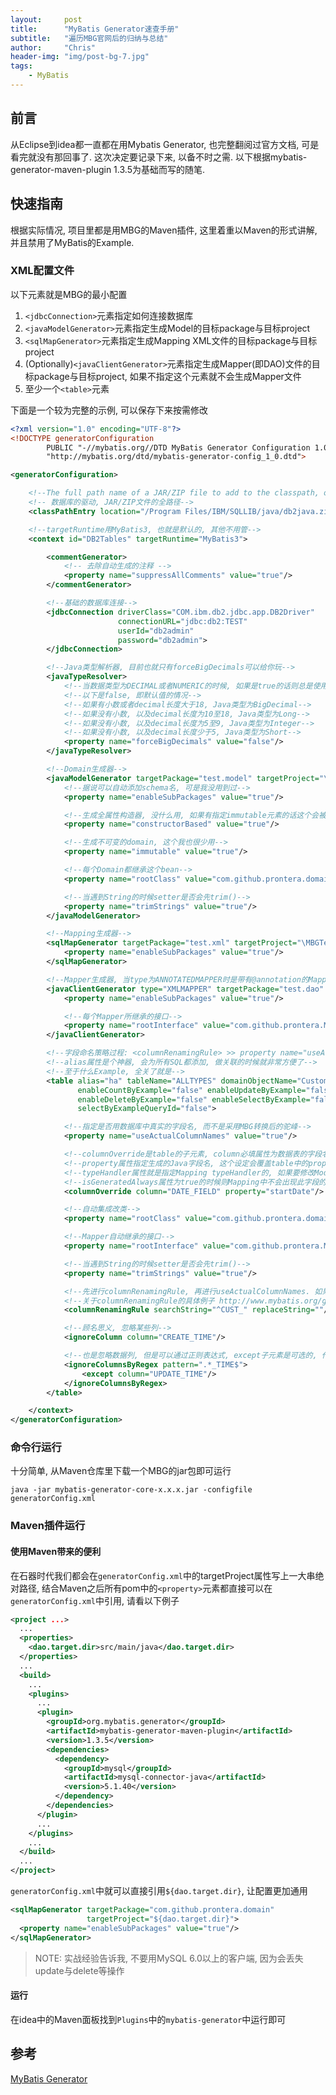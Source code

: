 ```yaml
---
layout:     post
title:      "MyBatis Generator速查手册"
subtitle:   "遍历MBG官网后的归纳与总结"
author:     "Chris"
header-img: "img/post-bg-7.jpg"
tags:
    - MyBatis
---
```


## 前言

从Eclipse到idea都一直都在用Mybatis Generator, 也完整翻阅过官方文档, 可是看完就没有那回事了. 这次决定要记录下来, 以备不时之需. 以下根据mybatis-generator-maven-plugin 1.3.5为基础而写的随笔.

## 快速指南

根据实际情况, 项目里都是用MBG的Maven插件, 这里着重以Maven的形式讲解, 并且禁用了MyBatis的Example.

### XML配置文件

以下元素就是MBG的最小配置

1. `<jdbcConnection>`元素指定如何连接数据库
2. `<javaModelGenerator>`元素指定生成Model的目标package与目标project
3. `<sqlMapGenerator>`元素指定生成Mapping XML文件的目标package与目标project
4. (Optionally)`<javaClientGenerator>`元素指定生成Mapper(即DAO)文件的目标package与目标project, 如果不指定这个元素就不会生成Mapper文件
5. 至少一个`<table>`元素

下面是一个较为完整的示例, 可以保存下来按需修改

```xml
<?xml version="1.0" encoding="UTF-8"?>
<!DOCTYPE generatorConfiguration
        PUBLIC "-//mybatis.org//DTD MyBatis Generator Configuration 1.0//EN"
        "http://mybatis.org/dtd/mybatis-generator-config_1_0.dtd">

<generatorConfiguration>

    <!--The full path name of a JAR/ZIP file to add to the classpath, or a directory to add to the classpath.-->
    <!-- 数据库的驱动, JAR/ZIP文件的全路径-->
    <classPathEntry location="/Program Files/IBM/SQLLIB/java/db2java.zip"/>

    <!--targetRuntime用MyBatis3, 也就是默认的, 其他不用管-->
    <context id="DB2Tables" targetRuntime="MyBatis3">

        <commentGenerator>
            <!-- 去除自动生成的注释 -->
            <property name="suppressAllComments" value="true"/>
        </commentGenerator>

        <!--基础的数据库连接-->
        <jdbcConnection driverClass="COM.ibm.db2.jdbc.app.DB2Driver"
                        connectionURL="jdbc:db2:TEST"
                        userId="db2admin"
                        password="db2admin">
        </jdbcConnection>

        <!--Java类型解析器, 目前也就只有forceBigDecimals可以给你玩-->
        <javaTypeResolver>
            <!--当数据类型为DECIMAL或者NUMERIC的时候, 如果是true的话则总是使用java.math.BigDecimal-->
            <!--以下是false, 即默认值的情况-->
            <!--如果有小数或者decimal长度大于18, Java类型为BigDecimal-->
            <!--如果没有小数, 以及decimal长度为10至18, Java类型为Long-->
            <!--如果没有小数, 以及decimal长度为5至9, Java类型为Integer-->
            <!--如果没有小数, 以及decimal长度少于5, Java类型为Short-->
            <property name="forceBigDecimals" value="false"/>
        </javaTypeResolver>

        <!--Domain生成器-->
        <javaModelGenerator targetPackage="test.model" targetProject="\MBGTestProject\src">
            <!--据说可以自动添加schema名, 可是我没用到过-->
            <property name="enableSubPackages" value="true"/>

            <!--生成全属性构造器, 没什么用, 如果有指定immutable元素的话这个会被忽略-->
            <property name="constructorBased" value="true"/>

            <!--生成不可变的domain, 这个我也很少用-->
            <property name="immutable" value="true"/>

            <!--每个Domain都继承这个bean-->
            <property name="rootClass" value="com.github.prontera.domain.base.BasicEntity"/>

            <!--当遇到String的时候setter是否会先trim()-->
            <property name="trimStrings" value="true"/>
        </javaModelGenerator>

        <!--Mapping生成器-->
        <sqlMapGenerator targetPackage="test.xml" targetProject="\MBGTestProject\src">
            <property name="enableSubPackages" value="true"/>
        </sqlMapGenerator>

        <!--Mapper生成器, 当type为ANNOTATEDMAPPER时是带有@annotation的Mapper, MIXEDMAPPER是XML文件-->
        <javaClientGenerator type="XMLMAPPER" targetPackage="test.dao" targetProject="\MBGTestProject\src">
            <property name="enableSubPackages" value="true"/>

            <!--每个Mapper所继承的接口-->
            <property name="rootInterface" value="com.github.prontera.Mapper"/>
        </javaClientGenerator>

        <!--字段命名策略过程: <columnRenamingRule> >> property name="useActualColumnNames"-->
        <!--alias属性是个神器, 会为所有SQL都添加, 做关联的时候就非常方便了-->
        <!--至于什么Example, 全关了就是-->
        <table alias="ha" tableName="ALLTYPES" domainObjectName="Customer"
               enableCountByExample="false" enableUpdateByExample="false"
               enableDeleteByExample="false" enableSelectByExample="false"
               selectByExampleQueryId="false">

            <!--指定是否用数据库中真实的字段名, 而不是采用MBG转换后的驼峰-->
            <property name="useActualColumnNames" value="true"/>

            <!--columnOverride是table的子元素, column必填属性为数据表的字段名-->
            <!--property属性指定生成的Java字段名, 这个设定会覆盖table中的property元素中的useActualColumnNames属性-->
            <!--typeHandler属性就是指定Mapping typeHandler的, 如果要修改Model中的请使用javaType-->
            <!--isGeneratedAlways属性为true的时候则Mapping中不会出现此字段的insert或update操作-->
            <columnOverride column="DATE_FIELD" property="startDate"/>

            <!--自动集成改类-->
            <property name="rootClass" value="com.github.prontera.domain.base.HelloBasicClass"/>

            <!--Mapper自动继承的接口-->
            <property name="rootInterface" value="com.github.prontera.Mapper"/>

            <!--当遇到String的时候setter是否会先trim()-->
            <property name="trimStrings" value="true"/>

            <!--先进行columnRenamingRule, 再进行useActualColumnNames. 如果有columnOverride则忽略该配置-->
            <!--关于columnRenamingRule的具体例子 http://www.mybatis.org/generator/configreference/columnRenamingRule.html-->
            <columnRenamingRule searchString="^CUST_" replaceString=""/>

            <!--顾名思义, 忽略某些列-->
            <ignoreColumn column="CREATE_TIME"/>

            <!--也是忽略数据列, 但是可以通过正则表达式, except子元素是可选的, 代表忽略除UPDATE_TIME外的列-->
            <ignoreColumnsByRegex pattern=".*_TIME$">
                <except column="UPDATE_TIME"/>
            </ignoreColumnsByRegex>
        </table>

    </context>
</generatorConfiguration>

```

### 命令行运行

十分简单, 从Maven仓库里下载一个MBG的jar包即可运行

```shell
java -jar mybatis-generator-core-x.x.x.jar -configfile generatorConfig.xml
```

### Maven插件运行

#### 使用Maven带来的便利

在石器时代我们都会在`generatorConfig.xml`中的targetProject属性写上一大串绝对路径, 结合Maven之后所有pom中的`<property>`元素都直接可以在`generatorConfig.xml`中引用, 请看以下例子

```xml
<project ...>
  ...
  <properties>
    <dao.target.dir>src/main/java</dao.target.dir>
  </properties>
  ...
  <build>
    ...
    <plugins>
      ...
      <plugin>
        <groupId>org.mybatis.generator</groupId>
        <artifactId>mybatis-generator-maven-plugin</artifactId>
        <version>1.3.5</version>
        <dependencies>
          <dependency>
            <groupId>mysql</groupId>
            <artifactId>mysql-connector-java</artifactId>
            <version>5.1.40</version>
          </dependency>
        </dependencies>
      </plugin>
      ...
    </plugins>
    ...
  </build>
  ...
</project>
```

`generatorConfig.xml`中就可以直接引用`${dao.target.dir}`, 让配置更加通用

```xml
<sqlMapGenerator targetPackage="com.github.prontera.domain"
                 targetProject="${dao.target.dir}">
  <property name="enableSubPackages" value="true"/>
</sqlMapGenerator>
```

> NOTE: 实战经验告诉我, 不要用MySQL 6.0以上的客户端, 因为会丢失update与delete等操作

#### 运行

在idea中的Maven面板找到`Plugins`中的`mybatis-generator`中运行即可

## 参考

[MyBatis Generator](http://www.mybatis.org/generator/index.html)